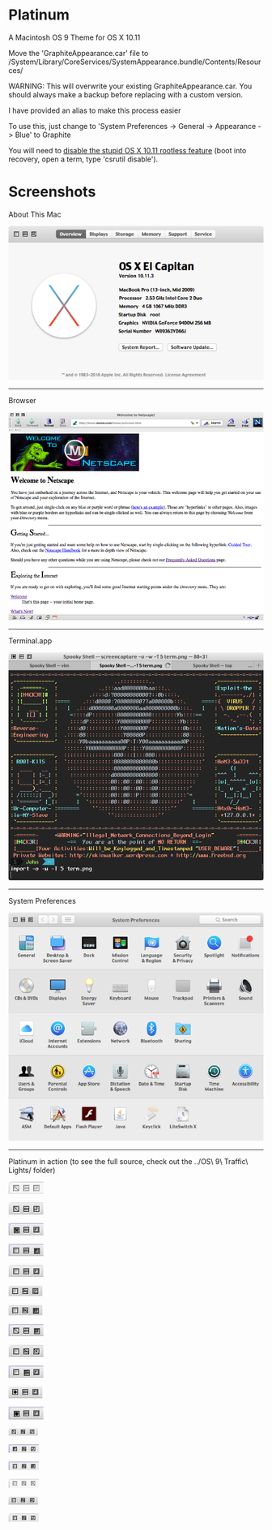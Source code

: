 # Platinum
A Macintosh OS 9 Theme for OS X 10.11

Move the 'GraphiteAppearance.car' file to /System/Library/CoreServices/SystemAppearance.bundle/Contents/Resources/

WARNING: This will overwrite your existing GraphiteAppearance.car. You should always make a backup before replacing with a custom version.

I have provided an alias to make this process easier

To use this, just change to 'System Preferences -> General -> Appearance -> Blue' to Graphite

You will need to [disable the stupid OS X 10.11 rootless feature](https://www.quora.com/How-do-I-turn-off-the-rootless-in-OS-X-El-Capitan-10-11) (boot into recovery, open a term, type 'csrutil disable').

# Screenshots
About This Mac

![about](Screenshots/about.png)
***

Browser

![browser](Screenshots/ncsp.png)
***

Terminal.app

![term](Screenshots/term.png)
***

System Preferences

![prefs](Screenshots/prefs.png)
***

Platinum in action (to see the full source, check out the ../OS\ 9\ Traffic\ Lights/ folder)

![r_close_dis_inac](Screenshots/r_close_dis_inac.png)

![r_close_dis](Screenshots/r_close_dis.png)

![r_close_press](Screenshots/r_close_press.png)

![r_full_press](Screenshots/r_full_press.png)

![r_full](Screenshots/r_full.png)

![r_fullmin_standard](Screenshots/r_fullmin_standard.png)

![r_fullmin](Screenshots/r_fullmin.png)

![r_max_press](Screenshots/r_max_press.png)

![r_min_max_dis](Screenshots/r_min_max_dis.png)

![r_min_press](Screenshots/r_min_press.png)

![r_save](Screenshots/r_save.png)

![r_save_press](Screenshots/r_save_press.png)

![s_close_min_dis](Screenshots/s_close_min_dis.png)

![s_close_press](Screenshots/s_close_press.png)

![s_max_press](Screenshots/s_max_press.png)

![s_min_max_dis_inac](Screenshots/s_min_max_dis_inac.png)

![s_min_max_dis](Screenshots/s_min_max_dis.png)

![s_standard](Screenshots/s_standard.png)